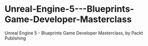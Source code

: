 # Unreal-Engine-5---Blueprints-Game-Developer-Masterclass
Unreal Engine 5 - Blueprints Game Developer Masterclass, by Packt Publishing
